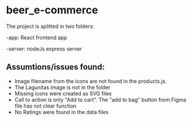 # beer_e-commerce

The project is splitted in two folders:

-app: React frontend app

-server: nodeJs express server

## Assumtions/issues found:

* Image filename from the icons are not found in the products.js. 
* The Lagunitas image is not in the folder
* Missing icons were created as SVG files
* Call to action is only "Add to cart". The "add to bag" button from Figma file has not clear function
* No Ratings were found in the data files

